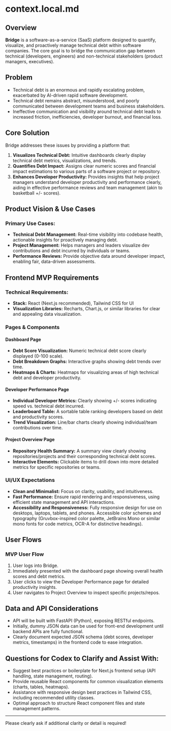 # context.local.md

## Overview

**Bridge** is a software-as-a-service (SaaS) platform designed to quantify, visualize, and proactively manage technical debt within software companies. The core goal is to bridge the communication gap between technical (developers, engineers) and non-technical stakeholders (product managers, executives).

## Problem

- Technical debt is an enormous and rapidly escalating problem, exacerbated by AI-driven rapid software development.
- Technical debt remains abstract, misunderstood, and poorly communicated between development teams and business stakeholders.
- Ineffective communication and visibility around technical debt leads to increased friction, inefficiencies, developer burnout, and financial loss.

## Core Solution

Bridge addresses these issues by providing a platform that:

1. **Visualizes Technical Debt:** Intuitive dashboards clearly display technical debt metrics, visualizations, and trends.
2. **Quantifies Debt Impact:** Assigns clear numeric scores and financial impact estimations to various parts of a software project or repository.
3. **Enhances Developer Productivity:** Provides insights that help project managers understand developer productivity and performance clearly, aiding in effective performance reviews and team management (akin to basketball +/- scores).

## Product Vision & Use Cases

### Primary Use Cases:
- **Technical Debt Management:** Real-time visibility into codebase health, actionable insights for proactively managing debt.
- **Project Management:** Helps managers and leaders visualize dev contributions and debt incurred by individuals or teams.
- **Performance Reviews:** Provide objective data around developer impact, enabling fair, data-driven assessments.

## Frontend MVP Requirements

### Technical Requirements:
- **Stack:** React (Next.js recommended), Tailwind CSS for UI
- **Visualization Libraries:** Recharts, Chart.js, or similar libraries for clear and appealing data visualization.

### Pages & Components

#### Dashboard Page
- **Debt Score Visualization:** Numeric technical debt score clearly displayed (0-100 scale).
- **Debt Breakdown Graphs:** Interactive graphs showing debt trends over time.
- **Heatmaps & Charts:** Heatmaps for visualizing areas of high technical debt and developer productivity.

#### Developer Performance Page
- **Individual Developer Metrics:** Clearly showing +/- scores indicating speed vs. technical debt incurred.
- **Leaderboard Table:** A sortable table ranking developers based on debt and productivity scores.
- **Trend Visualization:** Line/bar charts clearly showing individual/team contributions over time.

#### Project Overview Page
- **Repository Health Summary:** A summary view clearly showing repositories/projects and their corresponding technical debt scores.
- **Interactive Elements:** Clickable items to drill down into more detailed metrics for specific repositories or teams.

### UI/UX Expectations
- **Clean and Minimalist:** Focus on clarity, usability, and intuitiveness.
- **Fast Performance:** Ensure rapid rendering and responsiveness, using efficient state management and API interactions.
- **Accessibility and Responsiveness:** Fully responsive design for use on desktops, laptops, tablets, and phones. Accessible color schemes and typography (Gruvbox-inspired color palette, JetBrains Mono or similar mono fonts for code metrics, OCR-A for distinctive headings).

## User Flows

### MVP User Flow
1. User logs into Bridge.
2. Immediately presented with the dashboard page showing overall health scores and debt metrics.
3. User clicks to view the Developer Performance page for detailed productivity insights.
4. User navigates to Project Overview to inspect specific projects/repos.

## Data and API Considerations
- API will be built with FastAPI (Python), exposing RESTful endpoints.
- Initially, dummy JSON data can be used for front-end development until backend APIs are fully functional.
- Clearly document expected JSON schema (debt scores, developer metrics, timestamps) in the frontend code to ease integration.

## Questions for Codex to Clarify and Assist With:
- Suggest best practices or boilerplate for Next.js frontend setup (API handling, state management, routing).
- Provide reusable React components for common visualization elements (charts, tables, heatmaps).
- Assistance with responsive design best practices in Tailwind CSS, including recommended utility classes.
- Optimal approach to structure React component files and state management patterns.

---

Please clearly ask if additional clarity or detail is required!